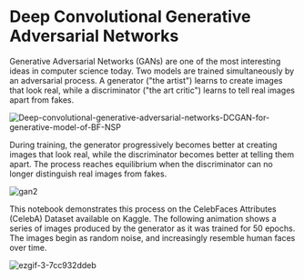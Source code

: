 # Deep Convolutional Generative Adversarial Networks

Generative Adversarial Networks (GANs) are one of the most interesting ideas in computer science today. Two models are trained simultaneously by an adversarial process. A generator ("the artist") learns to create images that look real, while a discriminator ("the art critic") learns to tell real images apart from fakes.

![Deep-convolutional-generative-adversarial-networks-DCGAN-for-generative-model-of-BF-NSP](https://github.com/Akhil-77/Deep_Convolutional_Generative_Adversarial_Network/assets/89073369/1b9882c8-2f75-493c-8eff-d3547a35dfb9)

During training, the generator progressively becomes better at creating images that look real, while the discriminator becomes better at telling them apart. The process reaches equilibrium when the discriminator can no longer distinguish real images from fakes.

![gan2](https://github.com/Akhil-77/Deep_Convolutional_Generative_Adversarial_Network/assets/89073369/b73b2c11-9047-4ebf-978e-44fb28c555be)

This notebook demonstrates this process on the CelebFaces Attributes (CelebA) Dataset available on Kaggle. The following animation shows a series of images produced by the generator as it was trained for 50 epochs. The images begin as random noise, and increasingly resemble human faces over time.

![ezgif-3-7cc932ddeb](https://github.com/Akhil-77/Deep_Convolutional_Generative_Adversarial_Network/assets/89073369/77e2727d-bff2-4244-888c-d7e9f0e43d0d)

